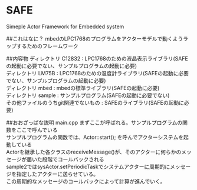 # SAFE

Simeple Actor Framework for Embedded system

##これはなに？
mbedのLPC1768のプログラムをアクターモデルで動くようラップするためのフレームワーク

##内容物
ディレクトリ C12832 : LPC1768のための液晶表示ライブラリ(SAFEの起動に必要でない、サンプルプログラムの起動に必要)  
ディレクトリ LM75B  : LPC1768のための温度計ライブラリ(SAFEの起動に必要でない、サンプルプログラムの起動に必要)  
ディレクトリ mbed   : mbedの標準ライブラリ(SAFEの起動に必要)  
ディレクトリ sample : サンプルプログラム(SAFEの起動に必要でない)  
その他ファイルのうちgit関連でないもの : SAFEのライブラリ(SAFEの起動に必要)  

##おおざっぱな説明
main.cpp まずここが呼ばれる。サンプルプログラムの関数をここで呼んでいる  
サンプルプログラムの関数では、Actor::start(); を呼んでアクターシステムを起動している  
Actorを継承した各クラスのreceiveMessage()が、そのアクターに何らかのメッセージが届いた段階でコールバックされる  
sample2ではsysActor.setPeriodicTaskでシステムアクターに周期的にメッセージを指定したアクターに送らせている。  
この周期的なメッセージのコールバックによって計算が進んでいく。  
